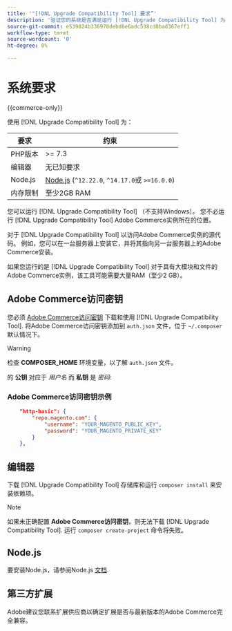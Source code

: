 ```yaml
---
title: '"[!DNL Upgrade Compatibility Tool] 要求”'
description: '验证您的系统是否满足运行 [!DNL Upgrade Compatibility Tool] 为您的Adobe Commerce项目。 '
source-git-commit: e539824b336978debd6e6adc538cd8bad367eff1
workflow-type: tm+mt
source-wordcount: '0'
ht-degree: 0%

---
```



# 系统要求

{{commerce-only}}

使用 [!DNL Upgrade Compatibility Tool] 为：

| **要求** | **约束** |
|----------------|-----------------|
| PHP版本 | >= 7.3 |
| 编辑器 | 无已知要求 |
| Node.js | [Node.js](https://nodejs.org/) (`^12.22.0`, `^14.17.0`或 `>=16.0.0`) |
| 内存限制 | 至少2GB RAM |

您可以运行 [!DNL Upgrade Compatibility Tool] （不支持Windows）。 您不必运行 [!DNL Upgrade Compatibility Tool] Adobe Commerce实例所在的位置。

对于 [!DNL Upgrade Compatibility Tool] 以访问Adobe Commerce实例的源代码。 例如，您可以在一台服务器上安装它，并将其指向另一台服务器上的Adobe Commerce安装。

如果您运行的是 [!DNL Upgrade Compatibility Tool] 对于具有大模块和文件的Adobe Commerce实例，该工具可能需要大量RAM（至少2 GB）。

## Adobe Commerce访问密钥

您必须 [Adobe Commerce访问密钥](https://devdocs.magento.com/marketplace/sellers/profile-information.html#access-keys) 下载和使用 [!DNL Upgrade Compatibility Tool]. 将Adobe Commerce访问密钥添加到 `auth.json` 文件，位于 `~/.composer` 默认情况下。

>[!WARNING]
>
>检查 **COMPOSER_HOME** 环境变量，以了解 `auth.json` 文件。

的 **公钥** 对应于 _用户名_ 而 **私钥** 是 _密码_:

### Adobe Commerce访问密钥示例

```json
    "http-basic": {
        "repo.magento.com": {
            "username": "YOUR_MAGENTO_PUBLIC_KEY",
            "password": "YOUR_MAGENTO_PRIVATE_KEY"
        }
    },
```

## 编辑器

下载 [!DNL Upgrade Compatibility Tool] 存储库和运行 `composer install` 来安装依赖项。

>[!NOTE]
>
> 如果未正确配置 **Adobe Commerce访问密钥**，则无法下载 [!DNL Upgrade Compatibility Tool]. 运行 `composer create-project` 命令将失败。

## Node.js

要安装Node.js，请参阅Node.js [文档](https://nodejs.dev/learn/how-to-install-nodejs).

## 第三方扩展

Adobe建议您联系扩展供应商以确定扩展是否与最新版本的Adobe Commerce完全兼容。
